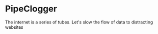 # PipeClogger
The internet is a series of tubes. Let's slow the flow of data to distracting websites

